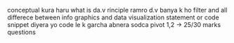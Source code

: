 conceptual kura haru
what is da.v rinciple
ramro d.v banya k ho
filter and all
differece between info graphics and data visualization
statement or code snippet diyera yo code le k garcha abnera sodca
pivot
1,2 -> 25/30 marks questions
